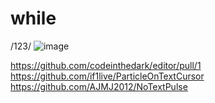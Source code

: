 # while
/123/
![image](https://github.com/bratbobert/while/assets/101482794/e24d2bdd-febd-4508-ae4c-7151519dcf93)

https://github.com/codeinthedark/editor/pull/1
https://github.com/if1live/ParticleOnTextCursor
https://github.com/AJMJ2012/NoTextPulse
